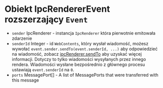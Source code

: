 # Obiekt IpcRendererEvent rozszerzający `Event`

* `sender` IpcRenderer - instancja `IpcRenderer` która pierwotnie emitowała zdarzenie
* `senderId` Integer - id `WebContents`, który wysłał wiadomość, możesz wywołać `event.sender.sendTo(event.senderId, ...)` aby odpowiedzieć na wiadomość, zobacz [ipcRenderer.sendTo](#ipcrenderersendtowindowid-channel--arg1-arg2-) aby uzyskać więcej informacji. Dotyczy to tylko wiadomości wysyłanych przez innego rendera. Wiadomości wysłane bezpośrednio z głównego procesu ustawiają `event.senderId` na `0`.
* `ports` MessagePort[] - A list of MessagePorts that were transferred with this message
